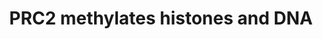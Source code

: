 ---
annotations:
- type: Pathway Ontology
  value: regulatory pathway
authors:
- ReactomeTeam
- Ryanmiller
description: 'Polycomb group proteins are responsible for the heritable repression
  of genes during development (Lee et al. 2006, Ku et al. 2008, reviewed in Simon
  and Kingston 2009, Margueron and Reinberg 2011, Di Croce and Helin 2013). Two major
  families of Polycomb complexes exist: Polycomb Repressive Complex 1 (PRC1) and Polycomb
  Repressive Complex 2 (PRC2). PRC1 and PRC2 each appear to comprise sets of distinct
  complexes that contain common core subunits and distinct accessory subunits (reviewed
  in Nayak et al. 2011). PRC2, through its component EZH2 or, in some complexes, EZH1
  produces the initial molecular mark of repression, the trimethylation of lysine-27
  of histone H3 (H3K27me3). How PRC2 is initially recruited to a locus remains unknown,
  however cytosine-guanine (CpG) motifs and transcripts have been suggested. Different
  mechanisms may be used at different loci. The trimethylated H3K27 produced by PRC2
  is bound by the Polycomb subunit of PRC1. PRC1 ubiquitinates histone H2A and maintains
  repression.  View original pathway at [http://www.reactome.org/PathwayBrowser/#DIAGRAM=212300
  Reactome].'
last-edited: 2021-01-25
organisms:
- Homo sapiens
redirect_from:
- /index.php/Pathway:WP3312
- /instance/WP3312
schema-jsonld:
- '@context': https://schema.org/
  '@id': https://wikipathways.github.io/pathways/WP3312.html
  '@type': Dataset
  creator:
    '@type': Organization
    name: WikiPathways
  description: 'Polycomb group proteins are responsible for the heritable repression
    of genes during development (Lee et al. 2006, Ku et al. 2008, reviewed in Simon
    and Kingston 2009, Margueron and Reinberg 2011, Di Croce and Helin 2013). Two
    major families of Polycomb complexes exist: Polycomb Repressive Complex 1 (PRC1)
    and Polycomb Repressive Complex 2 (PRC2). PRC1 and PRC2 each appear to comprise
    sets of distinct complexes that contain common core subunits and distinct accessory
    subunits (reviewed in Nayak et al. 2011). PRC2, through its component EZH2 or,
    in some complexes, EZH1 produces the initial molecular mark of repression, the
    trimethylation of lysine-27 of histone H3 (H3K27me3). How PRC2 is initially recruited
    to a locus remains unknown, however cytosine-guanine (CpG) motifs and transcripts
    have been suggested. Different mechanisms may be used at different loci. The trimethylated
    H3K27 produced by PRC2 is bound by the Polycomb subunit of PRC1. PRC1 ubiquitinates
    histone H2A and maintains repression.  View original pathway at [http://www.reactome.org/PathwayBrowser/#DIAGRAM=212300
    Reactome].'
  keywords:
  - 'HIST1H2AC '
  - 'Me3K-28-H3F3A '
  - 'HIST1H2BC '
  - PRC2:Chromatin
  - 'H2AFX '
  - 'HIST1H2AJ '
  - 'Me3K-28-HIST1H3A '
  - 'HIST1H2BD '
  - 'DNA '
  - PRC2
  - 'H2BFS '
  - 'DNMT1 '
  - 'HIST1H2BO '
  - Chromatin
  - 'EED '
  - 'HIST1H2BL '
  - 'JARID2 '
  - AdoHcy
  - 'hemimethylated DNA '
  - 'PHF19 '
  - 'H2AFZ '
  - 'HIST1H2BN '
  - 'HIST2H2AC '
  - 'H2AFB1 '
  - 'H2AFJ '
  - 'MTF2 '
  - 'Me3K-28-HIST2H3A '
  - 'HIST1H2BJ '
  - 'SUZ12 '
  - 'RBBP4 '
  - DNMT1,3A,3B
  - (H3K27me3)
  - 'HIST1H4 '
  - 'HIST2H3A '
  - 'DNMT3A '
  - 'HIST1H2BK '
  - 'HIST1H2AB '
  - 'H3F3A '
  - 'HIST1H2BB '
  - 'HIST1H3A '
  - PRC2 Core:Chromatin
  - 'EZH2 '
  - 'HIST3H2BB '
  - AdoMet
  - 'HIST2H2AA3 '
  - DNMT1,3A,3B:PRC2:Chromatin (5-mC, H3K27me3)
  - 'AEBP2 '
  - DNMT1,3A,3B:PRC2:Chromatin
  - 'H2AFV '
  - 'DNMT3B '
  - 'RBBP7 '
  - 'HIST1H2AD '
  - 'HIST1H2BA '
  - 'HIST1H2BH '
  - 'HIST2H2BE '
  - 'PHF1 '
  - 'HIST1H2BM '
  license: CC0
  name: PRC2 methylates histones and DNA
seo: CreativeWork
title: PRC2 methylates histones and DNA
wpid: WP3312
---